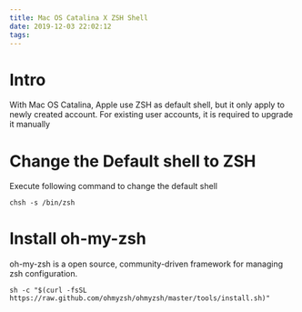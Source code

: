 ```yaml
---
title: Mac OS Catalina X ZSH Shell
date: 2019-12-03 22:02:12
tags:
---
```


# Intro
With Mac OS Catalina, Apple use ZSH as default shell, but it only apply to newly created account. For existing user accounts, it is required to upgrade it manually

# Change the Default shell to ZSH
Execute following command to change the default shell
```
chsh -s /bin/zsh
```

# Install oh-my-zsh
oh-my-zsh is a open source, community-driven framework for managing zsh configuration.
```
sh -c "$(curl -fsSL https://raw.github.com/ohmyzsh/ohmyzsh/master/tools/install.sh)"
```
